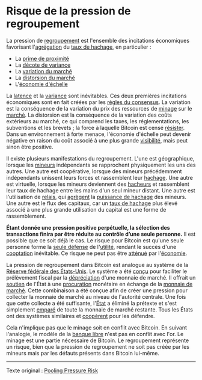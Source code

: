 Risque de la pression de regroupement
=====================================

La pression de [regroupement](ch101-glossary.md#regroupement) est l'ensemble des incitations économiques favorisant l'[agrégation](ch101-glossary.md#agrégation) du [taux de hachage](ch101-glossary.md#taux-de-hachage), en particulier :

* La [prime de proximité](ch036-proximity-premium-flaw.md)
* La [décote de variance](ch037-variance-discount-flaw.md)
* La [variation du marché](ch101-glossary.md#variation)
* La [distorsion du marché](ch101-glossary.md#distorsion)
* L'[économie d'échelle](https://fr.wikipedia.org/wiki/%C3%89conomie_d%27%C3%A9chelle)

La [latence](ch101-glossary.md#latence) et la [variance](ch101-glossary.md#variance) sont inévitables. Ces deux premières incitations économiques sont en fait créées par les [règles du consensus](ch101-glossary.md#règles-de-consensus). La variation est la conséquence de la variation du prix des ressources de [minage](ch101-glossary.md#mine) sur le [marché](ch101-glossary.md#marché). La distorsion est la conséquence de la variation des coûts extérieurs au marché, ce qui comprend les taxes, les réglementations, les subventions et les brevets ; la force à laquelle Bitcoin est censé [résister](ch004-axiom-of-resistance.md). Dans un environnement à forte menace, l'économie d'échelle peut devenir négative en raison du coût associé à une plus grande [visibilité](https://www.theatlantic.com/magazine/archive/2017/09/big-in-venezuela/534177/), mais peut sinon être positive.

Il existe plusieurs manifestations du regroupement. L'une est géographique, lorsque les [mineurs](ch101-glossary.md#mineur) indépendants se rapprochent physiquement les uns des autres. Une autre est coopérative, lorsque des mineurs précédemment indépendants unissent leurs forces et rassemblent leur [hachage](ch101-glossary.md#hacheuse). Une autre est virtuelle, lorsque les mineurs deviennent des [hacheurs](ch101-glossary.md#hacheur) et rassemblent leur taux de hachage entre les mains d'un seul mineur distant. Une autre est l'utilisation de [relais](ch075-relay-fallacy.md), qui [agrègent](ch101-glossary.md#agrégation) la [puissance de hachage](ch101-glossary.md#puissance-de-hachage) des mineurs. Une autre est le flux des capitaux, car un [taux de hachage](ch101-glossary.md#taux-de-hachage) plus élevé associé à une plus grande utilisation du capital est une forme de rassemblement.

**Étant donnée une pression positive perpétuelle, la sélection des transactions finira par être réduite au contrôle d’une seule personne.** Il est possible que ce soit déjà le cas. Le risque pour Bitcoin est qu'une seule personne forme la [seule défense](ch016-risk-sharing-principle.md) de l'[utilité](ch101-glossary.md#utilité), rendant le succès d'une [cooptation](ch101-glossary.md#cooptation) inévitable. Ce risque ne peut pas être [atténué](ch042-balance-of-power-fallacy.md) par l'[économie](ch101-glossary.md#économie).

La pression de regroupement dans Bitcoin est analogue au système de la [Réserve fédérale des États-Unis](https://www.federalreserve.gov/). Le système a été [conçu](ch025-state-banking-principle.md) pour faciliter le prélèvement fiscal par la [dépréciation](https://en.wikipedia.org/wiki/Debasement) d'une monnaie de marché. Il offrait un [soutien](https://fr.wikipedia.org/wiki/Cours_l%C3%A9gal) de l'État à une [procuration](https://en.wikipedia.org/wiki/Federal_Reserve_Note) monétaire en échange de la [monnaie de marché](ch005-money-taxonomy.md). Cette combinaison a été conçue afin de créer une pression pour collecter la monnaie de marché au niveau de l'autorité centrale. Une fois que cette collecte a été suffisante, l'[État](ch101-glossary.md#état) a éliminé la prétexte et s'est simplement [emparé](https://fr.wikipedia.org/wiki/Executive_Order_6102) de toute la monnaie de marché restante. Tous les États ont des systèmes similaires et [coopèrent](https://fr.wikipedia.org/wiki/Fonds_mon%C3%A9taire_international) pour les défendre.

Cela n'implique pas que le minage soit en conflit avec Bitcoin. En suivant l'analogie, le modèle de la [banque libre](https://fr.wikipedia.org/wiki/Banque_libre) n'est pas en conflit avec l'or. Le minage est une partie nécessaire de Bitcoin. Le regroupement représente un risque, bien que la pression de regroupement ne soit pas créée par les mineurs mais par les défauts présents dans Bitcoin lui-même.

---

Texte original : [Pooling Pressure Risk](https://github.com/libbitcoin/libbitcoin-system/wiki/Pooling-Pressure-Risk)